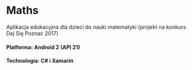 # Maths
Aplikacja edukacyjna dla dzieci do nauki matematyki (projekt na konkurs Daj Się Poznać 2017)
#### Platforma: Android 2 (API 21)
#### Technologia: C# i Xamarin

